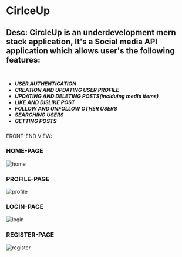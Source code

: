 <h1>CirlceUp</h1>

<h2>Desc: CircleUp is an underdevelopment mern stack application, It's a Social media API application which allows user's the following features:<br><br></h2>
 
 <h5>
 <ul>
   <li> USER AUTHENTICATION </li>
   <li> CREATION AND UPDATING USER PROFILE </li>
   <li> UPDATING AND DELETING POSTS(inclduing media items) </li>
   <li>LIKE AND DISLIKE POST</li>
   <li>FOLLOW AND UNFOLLOW OTHER USERS</li>
   <li>SEARCHING USERS</li>
   <li>GETTING POSTS</li>
 </ul>
</h5>

FRONT-END VIEW:

<h3> HOME-PAGE </h3>

![home](https://user-images.githubusercontent.com/96586030/225401466-397e9c15-1df2-44b8-b5e6-f68ebd01a206.png)

<H3> PROFILE-PAGE </H3>

![profile](https://user-images.githubusercontent.com/96586030/225401772-de5ea0dd-c188-43a8-b70f-229db168bb2d.png)

<H3> LOGIN-PAGE </H3>

![login](https://user-images.githubusercontent.com/96586030/225401838-5d37a8fe-afa0-4731-886a-e6742f76acfa.png)

<H3> REGISTER-PAGE </H3>

![register](https://user-images.githubusercontent.com/96586030/225401911-63670474-f298-4466-bcbd-996a8839a247.png)

<br>




